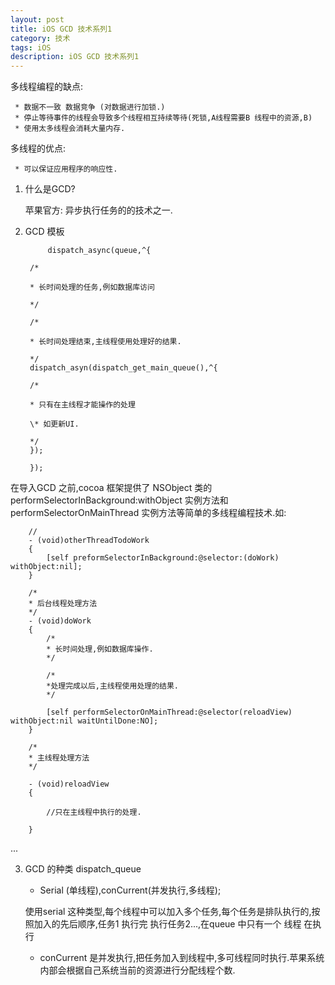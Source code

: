 ```yaml
---
layout: post
title: iOS GCD 技术系列1
category: 技术
tags: iOS
description: iOS GCD 技术系列1
---
```


多线程编程的缺点: 
	
	 * 数据不一致 数据竞争 (对数据进行加锁.)
	 * 停止等待事件的线程会导致多个线程相互持续等待(死锁,A线程需要B 线程中的资源,B)
	 * 使用太多线程会消耗大量内存.

 多线程的优点:

 	 * 可以保证应用程序的响应性.




1. 什么是GCD?


	
	苹果官方: 异步执行任务的的技术之一.
	
2. GCD 模板
	
    	
    		dispatch_async(queue,^{
    	
		/*
	
		* 长时间处理的任务,例如数据库访问
	
		*/
	
		/*
	
		* 长时间处理结束,主线程使用处理好的结果.
	
		*/
		dispatch_asyn(dispatch_get_main_queue(),^{
	
		/* 
	
		* 只有在主线程才能操作的处理
	
		\* 如更新UI.
	
		*/
		});
	
		});


在导入GCD 之前,cocoa 框架提供了 NSObject 类的performSelectorInBackground:withObject  实例方法和performSelectorOnMainThread 实例方法等简单的多线程编程技术.如:

	
	
    	//
    	- (void)otherThreadTodoWork
    	{
    		[self preformSelectorInBackground:@selector:(doWork) 		withObject:nil];
    	}
    	
    	/*
    	* 后台线程处理方法
    	*/
    	- (void)doWork
    	{
    		/*
    		* 长时间处理,例如数据库操作.
    		*/
    		
    		/*
    		*处理完成以后,主线程使用处理的结果.
    		*/
    		
    		[self performSelectorOnMainThread:@selector(reloadView) withObject:nil waitUntilDone:NO];
    	}
    	
    	/*
    	* 主线程处理方法
    	*/
    	
    	- (void)reloadView
    	{
    		
    		//只在主线程中执行的处理.
    		
    	}
    	
   ...
   
3. GCD 的种类
	dispatch_queue
	
	*  Serial (单线程),conCurrent(并发执行,多线程);
	
	使用serial 这种类型,每个线程中可以加入多个任务,每个任务是排队执行的,按照加入的先后顺序,任务1 执行完 执行任务2...,在queue 中只有一个 线程 在执行
	
	* conCurrent 是并发执行,把任务加入到线程中,多可线程同时执行.苹果系统内部会根据自己系统当前的资源进行分配线程个数.
	
   
   
    	
